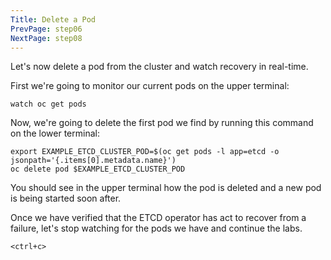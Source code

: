 ```yaml
---
Title: Delete a Pod
PrevPage: step06
NextPage: step08
---
```


Let's now delete a pod from the cluster and watch recovery in real-time.

First we're going to monitor our current pods on the upper terminal:

```execute-1
watch oc get pods
```

Now, we're going to delete the first pod we find by running this command on the lower terminal:

```execute-2
export EXAMPLE_ETCD_CLUSTER_POD=$(oc get pods -l app=etcd -o jsonpath='{.items[0].metadata.name}')
oc delete pod $EXAMPLE_ETCD_CLUSTER_POD
```

You should see in the upper terminal how the pod is deleted and a new pod is being started soon after. 

Once we have verified that the ETCD operator has act to recover from a failure, let's stop watching for the pods we have and continue the labs.

```execute-1
<ctrl+c>
```
